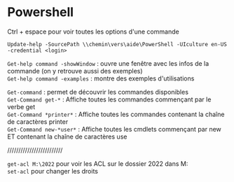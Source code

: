 # Powershell

Ctrl + espace pour voir toutes les options d'une commande  

`Update-help -SourcePath \\chemin\vers\aide\PowerShell -UIculture en-US -credential <login>`  


`Get-help command -showWindow` : ouvre une fenêtre avec les infos de la commande (on y retrouve aussi des exemples)  
`Get-help command -examples` : montre des exemples d'utilisations  


`Get-command` : permet de découvrir les commandes disponibles  
`Get-Command get-*` :  Affiche toutes les commandes commençant par le verbe get  
`Get-Command *printer*` : Affiche toutes les commandes contenant la chaîne de caractères printer  
`Get-Command new-*user*` : Affiche toutes les cmdlets commençant par new ET contenant la chaîne de caractères use  


/////////////////////////


`get-acl M:\2022` pour voir les ACL sur le dossier 2022 dans M:  
`set-acl` pour changer les droits